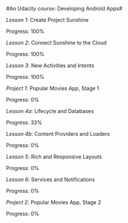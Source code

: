 #An Udacity course: Developing Android Apps#

*Lesson 1*: Create Project Sunshine
  
  Progress: 100%

*Lesson 2*: Connect Sunshine to the Cloud
  
  Progress: 100%

*Lesson 3*: New Activities and Intents
  
  Progress: 100%

*Project 1*: Popular Movies App, Stage 1
  
  Progress: 0%

*Lesson 4a*: Lifecycle and Databases
  
  Progress: 33%

*Lesson 4b*: Content Providers and Loaders
  
  Progress: 0%

*Lesson 5*: Rich and Responsive Layouts
  
  Progress: 0%

*Lesson 6*: Services and Notifications
  
  Progress: 0%

*Project 2*: Popular Movies App, Stage 2
  
  Progress: 0%

